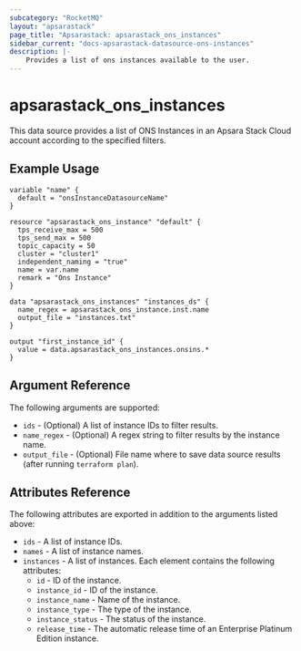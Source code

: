 ```yaml
---
subcategory: "RocketMQ"
layout: "apsarastack"
page_title: "Apsarastack: apsarastack_ons_instances"
sidebar_current: "docs-apsarastack-datasource-ons-instances"
description: |-
    Provides a list of ons instances available to the user.
---
```


# apsarastack\_ons\_instances

This data source provides a list of ONS Instances in an Apsara Stack Cloud account according to the specified filters.


## Example Usage

```
variable "name" {
  default = "onsInstanceDatasourceName"
}

resource "apsarastack_ons_instance" "default" {
  tps_receive_max = 500
  tps_send_max = 500
  topic_capacity = 50
  cluster = "cluster1"
  independent_naming = "true"
  name = var.name
  remark = "Ons Instance"
}

data "apsarastack_ons_instances" "instances_ds" {
  name_regex = apsarastack_ons_instance.inst.name
  output_file = "instances.txt"
}

output "first_instance_id" {
  value = data.apsarastack_ons_instances.onsins.*
}
```

## Argument Reference

The following arguments are supported:

* `ids` - (Optional) A list of instance IDs to filter results.
* `name_regex` - (Optional) A regex string to filter results by the instance name. 
* `output_file` - (Optional) File name where to save data source results (after running `terraform plan`).

## Attributes Reference

The following attributes are exported in addition to the arguments listed above:

* `ids` - A list of instance IDs.
* `names` - A list of instance names.
* `instances` - A list of instances. Each element contains the following attributes:
  * `id` - ID of the instance.
  * `instance_id` - ID of the instance.
  * `instance_name` - Name of the instance.
  * `instance_type` - The type of the instance. 
  * `instance_status` - The status of the instance.
  * `release_time` - The automatic release time of an Enterprise Platinum Edition instance.
